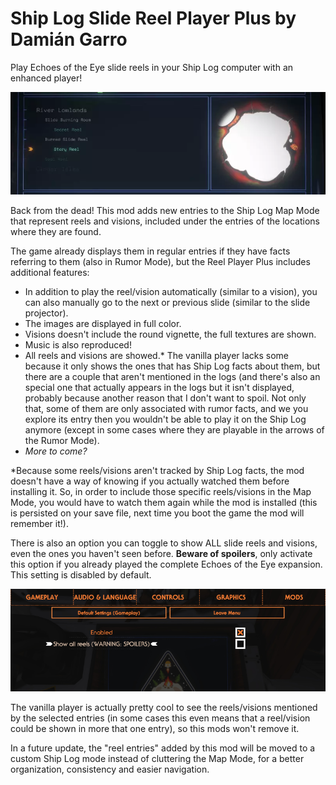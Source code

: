 # Ship Log Slide Reel Player Plus by Damián Garro

Play Echoes of the Eye slide reels in your Ship Log computer with an enhanced player!

![thumbnail](images/thumbnail.webp)

Back from the dead! This mod adds new entries to the Ship Log Map Mode that represent reels and visions, included under the entries of the locations where they are found.

The game already displays them in regular entries if they have facts referring to them (also in Rumor Mode), but the Reel Player Plus includes additional features:
* In addition to play the reel/vision automatically (similar to a vision), you can also manually go to the next or previous slide (similar to the slide projector).
* The images are displayed in full color.
* Visions doesn't include the round vignette, the full textures are shown.
* Music is also reproduced!
* All reels and visions are showed.* The vanilla player lacks some because it only shows the ones that has Ship Log facts about them, but there are a couple that aren't mentioned in the logs (and there's also an special one that actually appears in the logs but it isn't displayed, probably because another reason that I don't want to spoil. Not only that, some of them are only associated with rumor facts, and we you explore its entry then you wouldn't be able to play it on the Ship Log anymore (except in some cases where they are playable in the arrows of the Rumor Mode).
* *More to come?*

*Because some reels/visions aren't tracked by Ship Log facts, the mod doesn't have a way of knowing if you actually watched them before installing it. So, in order to include those specific reels/visions in the Map Mode, you would have to watch them again while the mod is installed (this is persisted on your save file, next time you boot the game the mod will remember it!).

There is also an option you can toggle to show ALL slide reels and visions, even the ones you haven't seen before. **Beware of spoilers**, only activate this option if you already played the complete Echoes of the Eye expansion. This setting is disabled by default.

![settings](images/settings.png)

 The vanilla player is actually pretty cool to see the reels/visions mentioned by the selected entries (in some cases this even means that a reel/vision could be shown in more that one entry), so this mods won't remove it.

In a future update, the "reel entries" added by this mod will be moved to a custom Ship Log mode instead of cluttering the Map Mode, for a better organization, consistency and easier navigation.
